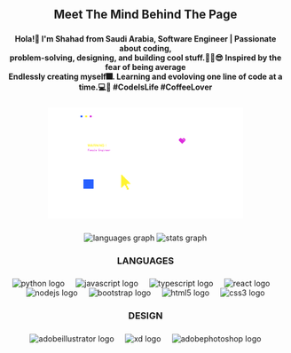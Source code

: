 <h2 align="center">Meet The Mind Behind The Page</h2>

###

<h4 align="center">Hola!👋 I'm Shahad from Saudi Arabia, Software Engineer | Passionate about coding, <br>problem-solving, designing, and building cool stuff.🐱‍🏍😎 Inspired by the fear of being average <br>Endlessly creating myself🎆. Learning and evoloving one line of code at a time.💻🚀 #CodeIsLife #CoffeeLover</h4>

###

<div align="center">
  <img  width="70%" src="https://github.com/shhahad20/shhahad20/blob/main/dd11-03.png"  />
</div>

###

<div align="center">
  <img src="https://github-readme-stats.vercel.app/api/top-langs?username=shhahad20&locale=en&hide_title=false&layout=compact&card_width=320&langs_count=5&theme=material-palenight&hide_border=false&order=2" height="150" alt="languages graph"  />

  <img src="https://github-readme-stats.vercel.app/api?username=shhahad20&hide_title=true&hide_rank=true&show_icons=true&include_all_commits=true&count_private=true&disable_animations=true&theme=material-palenight&locale=en&hide_border=false&order=1" height="150" alt="stats graph"  />
</div>

###

<h3 align="center">LANGUAGES</h3>

###

<div align="center">
  <img src="https://cdn.simpleicons.org/python/3776AB" height="40" alt="python logo"  />
  <img width="12" />
  <img src="https://skillicons.dev/icons?i=js" height="40" alt="javascript logo"  />
  <img width="12" />
  <img src="https://skillicons.dev/icons?i=ts" height="40" alt="typescript logo"  />
  <img width="12" />
  <img src="https://skillicons.dev/icons?i=react" height="40" alt="react logo"  />
  <img width="12" />
  <img src="https://skillicons.dev/icons?i=nodejs" height="40" alt="nodejs logo"  />
  <img width="12" />
  <img src="https://skillicons.dev/icons?i=bootstrap" height="40" alt="bootstrap logo"  />
  <img width="12" />
  <img src="https://cdn.jsdelivr.net/gh/devicons/devicon/icons/html5/html5-original.svg" height="40" alt="html5 logo"  />
  <img width="12" />
  <img src="https://cdn.jsdelivr.net/gh/devicons/devicon/icons/css3/css3-original.svg" height="40" alt="css3 logo"  />
</div>

###

<h3 align="center">DESIGN</h3>

###

<div align="center">
  <img src="https://skillicons.dev/icons?i=ai" height="40" alt="adobeillustrator logo"  />
  <img width="12" />
  <img src="https://skillicons.dev/icons?i=xd" height="40" alt="xd logo"  />
  <img width="12" />
  <img src="https://skillicons.dev/icons?i=ps" height="40" alt="adobephotoshop logo"  />
</div>

###


###
